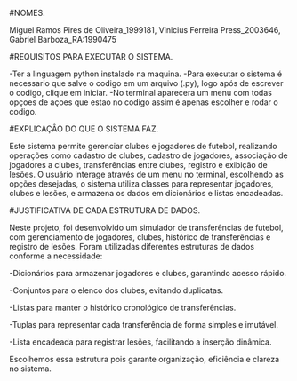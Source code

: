 #NOMES.

Miguel Ramos Pires de Oliveira_1999181, Vinicius Ferreira Press_2003646, Gabriel Barboza_RA:1990475


#REQUISITOS PARA EXECUTAR O SISTEMA.

-Ter a linguagem python instalado na maquina.
-Para executar o sistema é necessario que salve o codigo em um arquivo (.py), logo após de escrever o codigo, clique em iniciar.
-No terminal aparecera um menu com todas opçoes de açoes que estao no codigo assim é apenas escolher e rodar o codigo.


#EXPLICAÇÂO DO QUE O SISTEMA FAZ.

Este sistema permite gerenciar clubes e jogadores de futebol, realizando operações como cadastro de clubes, cadastro de jogadores, associação de jogadores a clubes, transferências entre clubes, registro e exibição de lesões.
O usuário interage através de um menu no terminal, escolhendo as opções desejadas, o sistema utiliza classes para representar jogadores, clubes e lesões, e armazena os dados em dicionários e listas encadeadas.


#JUSTIFICATIVA DE CADA ESTRUTURA DE DADOS.

Neste projeto, foi desenvolvido um simulador de transferências de futebol, com gerenciamento de jogadores, clubes, histórico de transferências e registro de lesões.
Foram utilizadas diferentes estruturas de dados conforme a necessidade:

-Dicionários para armazenar jogadores e clubes, garantindo acesso rápido.

-Conjuntos para o elenco dos clubes, evitando duplicatas.

-Listas para manter o histórico cronológico de transferências.

-Tuplas para representar cada transferência de forma simples e imutável.

-Lista encadeada para registrar lesões, facilitando a inserção dinâmica.

 Escolhemos essa estrutura pois garante organização, eficiência e clareza no sistema.
